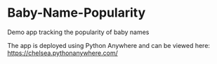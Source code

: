 # Baby-Name-Popularity
Demo app tracking the popularity of baby names

The app is deployed using Python Anywhere and can be viewed here: https://chelsea.pythonanywhere.com/
